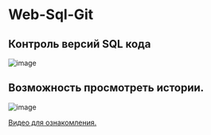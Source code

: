 # Web-Sql-Git
## Контроль версий SQL кода
![image](https://user-images.githubusercontent.com/96041711/159191119-2166f92b-c161-421d-9ffb-dec61134d3b7.png)

## Возможность просмотреть истории.
![image](https://user-images.githubusercontent.com/96041711/159191142-8775ed63-4a5d-47a4-aaff-0bf5db59c21d.png)

[Видео для ознакомления.](https://1drv.ms/v/s!AqqHls4v0eU-0V97u-cnp3QaPdYo?e=Y830rx)
